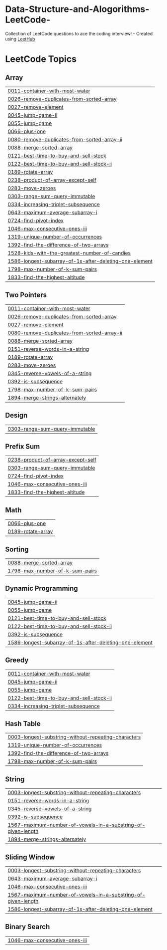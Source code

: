 # Data-Structure-and-Alogorithms-LeetCode-
Collection of LeetCode questions to ace the coding interview! - Created using [LeetHub](https://github.com/QasimWani/LeetHub)

<!---LeetCode Topics Start-->
# LeetCode Topics
## Array
|  |
| ------- |
| [0011-container-with-most-water](https://github.com/anuj15102002/Data-Structure-and-Alogorithms-LeetCode-/tree/master/0011-container-with-most-water) |
| [0026-remove-duplicates-from-sorted-array](https://github.com/anuj15102002/Data-Structure-and-Alogorithms-LeetCode-/tree/master/0026-remove-duplicates-from-sorted-array) |
| [0027-remove-element](https://github.com/anuj15102002/Data-Structure-and-Alogorithms-LeetCode-/tree/master/0027-remove-element) |
| [0045-jump-game-ii](https://github.com/anuj15102002/Data-Structure-and-Alogorithms-LeetCode-/tree/master/0045-jump-game-ii) |
| [0055-jump-game](https://github.com/anuj15102002/Data-Structure-and-Alogorithms-LeetCode-/tree/master/0055-jump-game) |
| [0066-plus-one](https://github.com/anuj15102002/Data-Structure-and-Alogorithms-LeetCode-/tree/master/0066-plus-one) |
| [0080-remove-duplicates-from-sorted-array-ii](https://github.com/anuj15102002/Data-Structure-and-Alogorithms-LeetCode-/tree/master/0080-remove-duplicates-from-sorted-array-ii) |
| [0088-merge-sorted-array](https://github.com/anuj15102002/Data-Structure-and-Alogorithms-LeetCode-/tree/master/0088-merge-sorted-array) |
| [0121-best-time-to-buy-and-sell-stock](https://github.com/anuj15102002/Data-Structure-and-Alogorithms-LeetCode-/tree/master/0121-best-time-to-buy-and-sell-stock) |
| [0122-best-time-to-buy-and-sell-stock-ii](https://github.com/anuj15102002/Data-Structure-and-Alogorithms-LeetCode-/tree/master/0122-best-time-to-buy-and-sell-stock-ii) |
| [0189-rotate-array](https://github.com/anuj15102002/Data-Structure-and-Alogorithms-LeetCode-/tree/master/0189-rotate-array) |
| [0238-product-of-array-except-self](https://github.com/anuj15102002/Data-Structure-and-Alogorithms-LeetCode-/tree/master/0238-product-of-array-except-self) |
| [0283-move-zeroes](https://github.com/anuj15102002/Data-Structure-and-Alogorithms-LeetCode-/tree/master/0283-move-zeroes) |
| [0303-range-sum-query-immutable](https://github.com/anuj15102002/Data-Structure-and-Alogorithms-LeetCode-/tree/master/0303-range-sum-query-immutable) |
| [0334-increasing-triplet-subsequence](https://github.com/anuj15102002/Data-Structure-and-Alogorithms-LeetCode-/tree/master/0334-increasing-triplet-subsequence) |
| [0643-maximum-average-subarray-i](https://github.com/anuj15102002/Data-Structure-and-Alogorithms-LeetCode-/tree/master/0643-maximum-average-subarray-i) |
| [0724-find-pivot-index](https://github.com/anuj15102002/Data-Structure-and-Alogorithms-LeetCode-/tree/master/0724-find-pivot-index) |
| [1046-max-consecutive-ones-iii](https://github.com/anuj15102002/Data-Structure-and-Alogorithms-LeetCode-/tree/master/1046-max-consecutive-ones-iii) |
| [1319-unique-number-of-occurrences](https://github.com/anuj15102002/Data-Structure-and-Alogorithms-LeetCode-/tree/master/1319-unique-number-of-occurrences) |
| [1392-find-the-difference-of-two-arrays](https://github.com/anuj15102002/Data-Structure-and-Alogorithms-LeetCode-/tree/master/1392-find-the-difference-of-two-arrays) |
| [1528-kids-with-the-greatest-number-of-candies](https://github.com/anuj15102002/Data-Structure-and-Alogorithms-LeetCode-/tree/master/1528-kids-with-the-greatest-number-of-candies) |
| [1586-longest-subarray-of-1s-after-deleting-one-element](https://github.com/anuj15102002/Data-Structure-and-Alogorithms-LeetCode-/tree/master/1586-longest-subarray-of-1s-after-deleting-one-element) |
| [1798-max-number-of-k-sum-pairs](https://github.com/anuj15102002/Data-Structure-and-Alogorithms-LeetCode-/tree/master/1798-max-number-of-k-sum-pairs) |
| [1833-find-the-highest-altitude](https://github.com/anuj15102002/Data-Structure-and-Alogorithms-LeetCode-/tree/master/1833-find-the-highest-altitude) |
## Two Pointers
|  |
| ------- |
| [0011-container-with-most-water](https://github.com/anuj15102002/Data-Structure-and-Alogorithms-LeetCode-/tree/master/0011-container-with-most-water) |
| [0026-remove-duplicates-from-sorted-array](https://github.com/anuj15102002/Data-Structure-and-Alogorithms-LeetCode-/tree/master/0026-remove-duplicates-from-sorted-array) |
| [0027-remove-element](https://github.com/anuj15102002/Data-Structure-and-Alogorithms-LeetCode-/tree/master/0027-remove-element) |
| [0080-remove-duplicates-from-sorted-array-ii](https://github.com/anuj15102002/Data-Structure-and-Alogorithms-LeetCode-/tree/master/0080-remove-duplicates-from-sorted-array-ii) |
| [0088-merge-sorted-array](https://github.com/anuj15102002/Data-Structure-and-Alogorithms-LeetCode-/tree/master/0088-merge-sorted-array) |
| [0151-reverse-words-in-a-string](https://github.com/anuj15102002/Data-Structure-and-Alogorithms-LeetCode-/tree/master/0151-reverse-words-in-a-string) |
| [0189-rotate-array](https://github.com/anuj15102002/Data-Structure-and-Alogorithms-LeetCode-/tree/master/0189-rotate-array) |
| [0283-move-zeroes](https://github.com/anuj15102002/Data-Structure-and-Alogorithms-LeetCode-/tree/master/0283-move-zeroes) |
| [0345-reverse-vowels-of-a-string](https://github.com/anuj15102002/Data-Structure-and-Alogorithms-LeetCode-/tree/master/0345-reverse-vowels-of-a-string) |
| [0392-is-subsequence](https://github.com/anuj15102002/Data-Structure-and-Alogorithms-LeetCode-/tree/master/0392-is-subsequence) |
| [1798-max-number-of-k-sum-pairs](https://github.com/anuj15102002/Data-Structure-and-Alogorithms-LeetCode-/tree/master/1798-max-number-of-k-sum-pairs) |
| [1894-merge-strings-alternately](https://github.com/anuj15102002/Data-Structure-and-Alogorithms-LeetCode-/tree/master/1894-merge-strings-alternately) |
## Design
|  |
| ------- |
| [0303-range-sum-query-immutable](https://github.com/anuj15102002/Data-Structure-and-Alogorithms-LeetCode-/tree/master/0303-range-sum-query-immutable) |
## Prefix Sum
|  |
| ------- |
| [0238-product-of-array-except-self](https://github.com/anuj15102002/Data-Structure-and-Alogorithms-LeetCode-/tree/master/0238-product-of-array-except-self) |
| [0303-range-sum-query-immutable](https://github.com/anuj15102002/Data-Structure-and-Alogorithms-LeetCode-/tree/master/0303-range-sum-query-immutable) |
| [0724-find-pivot-index](https://github.com/anuj15102002/Data-Structure-and-Alogorithms-LeetCode-/tree/master/0724-find-pivot-index) |
| [1046-max-consecutive-ones-iii](https://github.com/anuj15102002/Data-Structure-and-Alogorithms-LeetCode-/tree/master/1046-max-consecutive-ones-iii) |
| [1833-find-the-highest-altitude](https://github.com/anuj15102002/Data-Structure-and-Alogorithms-LeetCode-/tree/master/1833-find-the-highest-altitude) |
## Math
|  |
| ------- |
| [0066-plus-one](https://github.com/anuj15102002/Data-Structure-and-Alogorithms-LeetCode-/tree/master/0066-plus-one) |
| [0189-rotate-array](https://github.com/anuj15102002/Data-Structure-and-Alogorithms-LeetCode-/tree/master/0189-rotate-array) |
## Sorting
|  |
| ------- |
| [0088-merge-sorted-array](https://github.com/anuj15102002/Data-Structure-and-Alogorithms-LeetCode-/tree/master/0088-merge-sorted-array) |
| [1798-max-number-of-k-sum-pairs](https://github.com/anuj15102002/Data-Structure-and-Alogorithms-LeetCode-/tree/master/1798-max-number-of-k-sum-pairs) |
## Dynamic Programming
|  |
| ------- |
| [0045-jump-game-ii](https://github.com/anuj15102002/Data-Structure-and-Alogorithms-LeetCode-/tree/master/0045-jump-game-ii) |
| [0055-jump-game](https://github.com/anuj15102002/Data-Structure-and-Alogorithms-LeetCode-/tree/master/0055-jump-game) |
| [0121-best-time-to-buy-and-sell-stock](https://github.com/anuj15102002/Data-Structure-and-Alogorithms-LeetCode-/tree/master/0121-best-time-to-buy-and-sell-stock) |
| [0122-best-time-to-buy-and-sell-stock-ii](https://github.com/anuj15102002/Data-Structure-and-Alogorithms-LeetCode-/tree/master/0122-best-time-to-buy-and-sell-stock-ii) |
| [0392-is-subsequence](https://github.com/anuj15102002/Data-Structure-and-Alogorithms-LeetCode-/tree/master/0392-is-subsequence) |
| [1586-longest-subarray-of-1s-after-deleting-one-element](https://github.com/anuj15102002/Data-Structure-and-Alogorithms-LeetCode-/tree/master/1586-longest-subarray-of-1s-after-deleting-one-element) |
## Greedy
|  |
| ------- |
| [0011-container-with-most-water](https://github.com/anuj15102002/Data-Structure-and-Alogorithms-LeetCode-/tree/master/0011-container-with-most-water) |
| [0045-jump-game-ii](https://github.com/anuj15102002/Data-Structure-and-Alogorithms-LeetCode-/tree/master/0045-jump-game-ii) |
| [0055-jump-game](https://github.com/anuj15102002/Data-Structure-and-Alogorithms-LeetCode-/tree/master/0055-jump-game) |
| [0122-best-time-to-buy-and-sell-stock-ii](https://github.com/anuj15102002/Data-Structure-and-Alogorithms-LeetCode-/tree/master/0122-best-time-to-buy-and-sell-stock-ii) |
| [0334-increasing-triplet-subsequence](https://github.com/anuj15102002/Data-Structure-and-Alogorithms-LeetCode-/tree/master/0334-increasing-triplet-subsequence) |
## Hash Table
|  |
| ------- |
| [0003-longest-substring-without-repeating-characters](https://github.com/anuj15102002/Data-Structure-and-Alogorithms-LeetCode-/tree/master/0003-longest-substring-without-repeating-characters) |
| [1319-unique-number-of-occurrences](https://github.com/anuj15102002/Data-Structure-and-Alogorithms-LeetCode-/tree/master/1319-unique-number-of-occurrences) |
| [1392-find-the-difference-of-two-arrays](https://github.com/anuj15102002/Data-Structure-and-Alogorithms-LeetCode-/tree/master/1392-find-the-difference-of-two-arrays) |
| [1798-max-number-of-k-sum-pairs](https://github.com/anuj15102002/Data-Structure-and-Alogorithms-LeetCode-/tree/master/1798-max-number-of-k-sum-pairs) |
## String
|  |
| ------- |
| [0003-longest-substring-without-repeating-characters](https://github.com/anuj15102002/Data-Structure-and-Alogorithms-LeetCode-/tree/master/0003-longest-substring-without-repeating-characters) |
| [0151-reverse-words-in-a-string](https://github.com/anuj15102002/Data-Structure-and-Alogorithms-LeetCode-/tree/master/0151-reverse-words-in-a-string) |
| [0345-reverse-vowels-of-a-string](https://github.com/anuj15102002/Data-Structure-and-Alogorithms-LeetCode-/tree/master/0345-reverse-vowels-of-a-string) |
| [0392-is-subsequence](https://github.com/anuj15102002/Data-Structure-and-Alogorithms-LeetCode-/tree/master/0392-is-subsequence) |
| [1567-maximum-number-of-vowels-in-a-substring-of-given-length](https://github.com/anuj15102002/Data-Structure-and-Alogorithms-LeetCode-/tree/master/1567-maximum-number-of-vowels-in-a-substring-of-given-length) |
| [1894-merge-strings-alternately](https://github.com/anuj15102002/Data-Structure-and-Alogorithms-LeetCode-/tree/master/1894-merge-strings-alternately) |
## Sliding Window
|  |
| ------- |
| [0003-longest-substring-without-repeating-characters](https://github.com/anuj15102002/Data-Structure-and-Alogorithms-LeetCode-/tree/master/0003-longest-substring-without-repeating-characters) |
| [0643-maximum-average-subarray-i](https://github.com/anuj15102002/Data-Structure-and-Alogorithms-LeetCode-/tree/master/0643-maximum-average-subarray-i) |
| [1046-max-consecutive-ones-iii](https://github.com/anuj15102002/Data-Structure-and-Alogorithms-LeetCode-/tree/master/1046-max-consecutive-ones-iii) |
| [1567-maximum-number-of-vowels-in-a-substring-of-given-length](https://github.com/anuj15102002/Data-Structure-and-Alogorithms-LeetCode-/tree/master/1567-maximum-number-of-vowels-in-a-substring-of-given-length) |
| [1586-longest-subarray-of-1s-after-deleting-one-element](https://github.com/anuj15102002/Data-Structure-and-Alogorithms-LeetCode-/tree/master/1586-longest-subarray-of-1s-after-deleting-one-element) |
## Binary Search
|  |
| ------- |
| [1046-max-consecutive-ones-iii](https://github.com/anuj15102002/Data-Structure-and-Alogorithms-LeetCode-/tree/master/1046-max-consecutive-ones-iii) |
<!---LeetCode Topics End-->